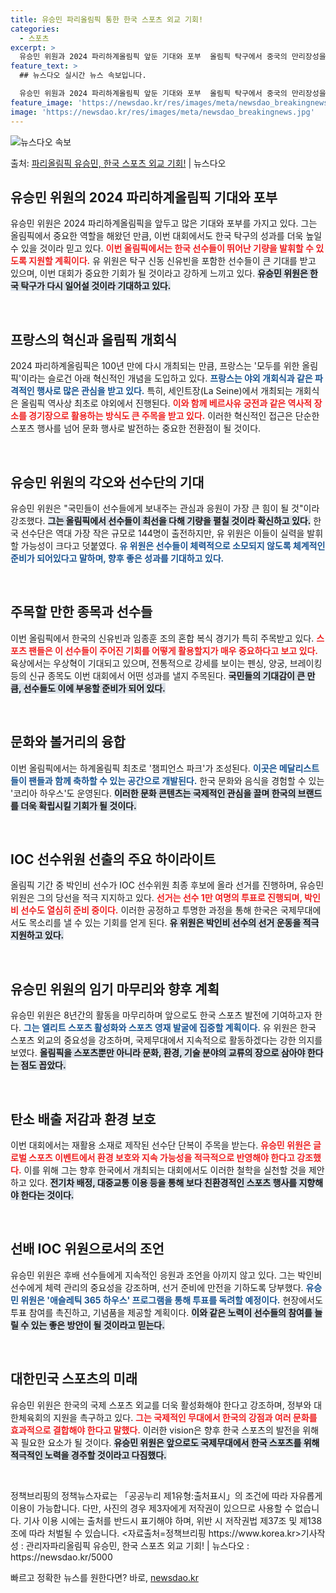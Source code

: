 ```yaml
---
title: 유승민 파리올림픽 통한 한국 스포츠 외교 기회!
categories:
  - 스포츠
excerpt: >
  유승민 위원과 2024 파리하계올림픽 앞둔 기대와 포부  올림픽 탁구에서 중국의 만리장성을 넘은 금메달리스트…
feature_text: >
  ## 뉴스다오 실시간 뉴스 속보입니다.

  유승민 위원과 2024 파리하계올림픽 앞둔 기대와 포부  올림픽 탁구에서 중국의 만리장성을 넘은 금메달리스트…
feature_image: 'https://newsdao.kr/res/images/meta/newsdao_breakingnews.jpg'
image: 'https://newsdao.kr/res/images/meta/newsdao_breakingnews.jpg'
---
```


![뉴스다오 속보](https://newsdao.kr/res/images/meta/newsdao_breakingnews.jpg)

<p>출처: <a href="https://newsdao.kr/5000" rel="dofollow">파리올림픽 유승민, 한국 스포츠 외교 기회!</a> | 뉴스다오</p>

<h2 data-ke-size="size26">유승민 위원의 2024 파리하계올림픽 기대와 포부</h2>

<p data-ke-size="size16">유승민 위원은 2024 파리하계올림픽을 앞두고 많은 기대와 포부를 가지고 있다. 그는 올림픽에서 중요한 역할을 해왔던 만큼, 이번 대회에서도 한국 탁구의 성과를 더욱 높일 수 있을 것이라 믿고 있다. <b><span style="color: #ee2323;">이번 올림픽에서는 한국 선수들이 뛰어난 기량을 발휘할 수 있도록 지원할 계획이다.</span></b> 유 위원은 탁구 신동 신유빈을 포함한 선수들이 큰 기대를 받고 있으며, 이번 대회가 중요한 기회가 될 것이라고 강하게 느끼고 있다. <b><span style="background-color: #21538527;">유승민 위원은 한국 탁구가 다시 일어설 것이라 기대하고 있다.</span></b></p>

<p data-ke-size="size16">&nbsp;</p>

<h2 data-ke-size="size26">프랑스의 혁신과 올림픽 개회식</h2>

<p data-ke-size="size16">2024 파리하계올림픽은 100년 만에 다시 개최되는 만큼, 프랑스는 '모두를 위한 올림픽'이라는 슬로건 아래 혁신적인 개념을 도입하고 있다. <b><span style="color: #1a5490;">프랑스는 야외 개회식과 같은 파격적인 행사로 많은 관심을 받고 있다.</span></b> 특히, 세인트장(La Seine)에서 개최되는 개회식은 올림픽 역사상 최초로 야외에서 진행된다. <b><span style="color: #ee2323;">이와 함께 베르사유 궁전과 같은 역사적 장소를 경기장으로 활용하는 방식도 큰 주목을 받고 있다.</span></b> 이러한 혁신적인 접근은 단순한 스포츠 행사를 넘어 문화 행사로 발전하는 중요한 전환점이 될 것이다.</p>

<p data-ke-size="size16">&nbsp;</p>

<h2 data-ke-size="size26">유승민 위원의 각오와 선수단의 기대</h2>

<p data-ke-size="size16">유승민 위원은 "국민들이 선수들에게 보내주는 관심과 응원이 가장 큰 힘이 될 것"이라 강조했다. <b><span style="background-color: #21538527;">그는 올림픽에서 선수들이 최선을 다해 기량을 펼칠 것이라 확신하고 있다.</span></b> 한국 선수단은 역대 가장 작은 규모로 144명이 출전하지만, 유 위원은 이들이 실력을 발휘할 가능성이 크다고 덧붙였다. <b><span style="color: #1a5490;">유 위원은 선수들이 체력적으로 소모되지 않도록 체계적인 준비가 되어있다고 말하며, 향후 좋은 성과를 기대하고 있다.</span></b></p>

<p data-ke-size="size16">&nbsp;</p>

<h2 data-ke-size="size26">주목할 만한 종목과 선수들</h2>

<p data-ke-size="size16">이번 올림픽에서 한국의 신유빈과 임종훈 조의 혼합 복식 경기가 특히 주목받고 있다. <b><span style="color: #ee2323;">스포츠 팬들은 이 선수들이 주어진 기회를 어떻게 활용할지가 매우 중요하다고 보고 있다.</span></b> 육상에서는 우상혁이 기대되고 있으며, 전통적으로 강세를 보이는 펜싱, 양궁, 브레이킹 등의 신규 종목도 이번 대회에서 어떤 성과를 낼지 주목된다. <b><span style="background-color: #21538527;">국민들의 기대감이 큰 만큼, 선수들도 이에 부응할 준비가 되어 있다.</span></b></p>

<p data-ke-size="size16">&nbsp;</p>

<h2 data-ke-size="size26">문화와 볼거리의 융합</h2>

<p data-ke-size="size16">이번 올림픽에서는 하계올림픽 최초로 '챔피언스 파크'가 조성된다. <b><span style="color: #1a5490;">이곳은 메달리스트들이 팬들과 함께 축하할 수 있는 공간으로 개발된다.</span></b> 한국 문화와 음식을 경험할 수 있는 '코리아 하우스'도 운영된다. <b><span style="background-color: #21538527;">이러한 문화 콘텐츠는 국제적인 관심을 끌며 한국의 브랜드를 더욱 확립시킬 기회가 될 것이다.</span></b></p>

<p data-ke-size="size16">&nbsp;</p>

<h2 data-ke-size="size26">IOC 선수위원 선출의 주요 하이라이트</h2>

<p data-ke-size="size16">올림픽 기간 중 박인비 선수가 IOC 선수위원 최종 후보에 올라 선거를 진행하며, 유승민 위원은 그의 당선을 적극 지지하고 있다. <b><span style="color: #ee2323;">선거는 선수 1만 여명의 투표로 진행되며, 박인비 선수도 열심히 준비 중이다.</span></b> 이러한 공정하고 투명한 과정을 통해 한국은 국제무대에서도 목소리를 낼 수 있는 기회를 얻게 된다. <b><span style="background-color: #21538527;">유 위원은 박인비 선수의 선거 운동을 적극 지원하고 있다.</span></b></p>

<p data-ke-size="size16">&nbsp;</p>

<h2 data-ke-size="size26">유승민 위원의 임기 마무리와 향후 계획</h2>

<p data-ke-size="size16">유승민 위원은 8년간의 활동을 마무리하며 앞으로도 한국 스포츠 발전에 기여하고자 한다. <b><span style="color: #1a5490;">그는 엘리트 스포츠 활성화와 스포츠 영재 발굴에 집중할 계획이다.</span></b> 유 위원은 한국 스포츠 외교의 중요성을 강조하며, 국제무대에서 지속적으로 활동하겠다는 강한 의지를 보였다. <b><span style="background-color: #21538527;">올림픽을 스포츠뿐만 아니라 문화, 환경, 기술 분야의 교류의 장으로 삼아야 한다는 점도 꼽았다.</span></b></p>

<p data-ke-size="size16">&nbsp;</p>

<h2 data-ke-size="size26">탄소 배출 저감과 환경 보호</h2>

<p data-ke-size="size16">이번 대회에서는 재활용 소재로 제작된 선수단 단복이 주목을 받는다. <b><span style="color: #ee2323;">유승민 위원은 글로벌 스포츠 이벤트에서 환경 보호와 지속 가능성을 적극적으로 반영해야 한다고 강조했다.</span></b> 이를 위해 그는 향후 한국에서 개최되는 대회에서도 이러한 철학을 실천할 것을 제안하고 있다. <b><span style="background-color: #21538527;">전기차 배정, 대중교통 이용 등을 통해 보다 친환경적인 스포츠 행사를 지향해야 한다는 것이다.</span></b></p>

<p data-ke-size="size16">&nbsp;</p>

<h2 data-ke-size="size26">선배 IOC 위원으로서의 조언</h2>

<p data-ke-size="size16">유승민 위원은 후배 선수들에게 지속적인 응원과 조언을 아끼지 않고 있다. 그는 박인비 선수에게 체력 관리의 중요성을 강조하며, 선거 준비에 만전을 기하도록 당부했다. <b><span style="color: #1a5490;">유승민 위원은 '애슬레틱 365 하우스' 프로그램을 통해 투표를 독려할 예정이다.</span></b> 현장에서도 투표 참여를 촉진하고, 기념품을 제공할 계획이다. <b><span style="background-color: #21538527;">이와 같은 노력이 선수들의 참여를 늘릴 수 있는 좋은 방안이 될 것이라고 믿는다.</span></b></p>

<p data-ke-size="size16">&nbsp;</p>

<h2 data-ke-size="size26">대한민국 스포츠의 미래</h2>

<p data-ke-size="size16">유승민 위원은 한국의 국제 스포츠 외교를 더욱 활성화해야 한다고 강조하며, 정부와 대한체육회의 지원을 촉구하고 있다. <b><span style="color: #ee2323;">그는 국제적인 무대에서 한국의 강점과 여러 문화를 효과적으로 결합해야 한다고 말했다.</span></b> 이러한 vision은 향후 한국 스포츠의 발전을 위해 꼭 필요한 요소가 될 것이다. <b><span style="background-color: #21538527;">유승민 위원은 앞으로도 국제무대에서 한국 스포츠를 위해 적극적인 노력을 경주할 것이라고 다짐했다.</span></b></p>

<p data-ke-size="size16">&nbsp;</p>

<p data-ke-size="size16">정책브리핑의 정책뉴스자료는 「공공누리 제1유형:출처표시」의 조건에 따라 자유롭게 이용이 가능합니다. 다만, 사진의 경우 제3자에게 저작권이 있으므로 사용할 수 없습니다. 기사 이용 시에는 출처를 반드시 표기해야 하며, 위반 시 저작권법 제37조 및 제138조에 따라 처벌될 수 있습니다. <자료출처=정책브리핑 https://www.korea.kr>기사작성 : 관리자파리올림픽 유승민, 한국 스포츠 외교 기회! | 뉴스다오  : https://newsdao.kr/5000</p> 

빠르고 정확한 뉴스를 원한다면? 바로, <a href="https://newsdao.kr" rel="dofollow">newsdao.kr</a>


